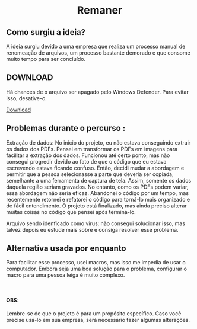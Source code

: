 <h1 align="center">Remaner</h1>

<H2>Como surgiu a ideia?</H2>
<p>A ideia surgiu devido a uma empresa que realiza um processo manual de renomeação de arquivos, um processo bastante demorado e que consome muito tempo para ser concluído. </p>

<h2>DOWNLOAD</h2>
<p>Há chances de o arquivo ser apagado pelo Windows Defender. Para evitar isso, desative-o.</p>

[Download](https://drive.google.com/file/d/1DKP2Dh6fYpmNkO_vQi34ClK_GfPiCSG0/view?usp=drive_link)

<h2>Problemas durante o percurso :</h2>
<p>Extração de dados: No início do projeto, eu não estava conseguindo extrair os dados dos PDFs. Pensei em transformar os PDFs em imagens para facilitar a extração dos dados. Funcionou até certo ponto, mas não consegui progredir devido ao fato de que o código que eu estava escrevendo estava ficando confuso. Então, decidi mudar a abordagem e permitir que a pessoa selecionasse a parte que deveria ser copiada, semelhante a uma ferramenta de captura de tela. Assim, somente os dados daquela região seriam gravados. No entanto, como os PDFs podem variar, essa abordagem não seria eficaz. Abandonei o código por um tempo, mas recentemente retornei e refatorei o código para torná-lo mais organizado e de fácil entendimento. O projeto está finalizado, mas ainda preciso alterar muitas coisas no código que pensei após terminá-lo.

Arquivo sendo idenficado como virus: não consegui solucionar isso, mas talvez depois eu estude mais sobre e consiga resolver esse problema.

</p>

<h2>Alternativa usada por enquanto</h2>
<p>Para facilitar esse processo, usei macros, mas isso me impedia de usar o computador. Embora seja uma boa solução para o problema, configurar o macro para uma pessoa leiga é muito complexo.</p>
</br>
<h4>OBS:</h4>
<p>Lembre-se de que o projeto é para um propósito específico. Caso você precise usá-lo em sua empresa, será necessário fazer algumas alterações.</p>
